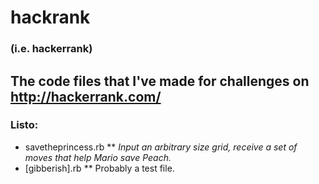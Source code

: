 # hackrank 
### (i.e. hackerrank)
## The code files that I've made for challenges on http://hackerrank.com/

### Listo:
* savetheprincess.rb
** _Input an arbitrary size grid, receive a set of moves that help Mario save Peach._
* [gibberish].rb
** Probably a test file.
